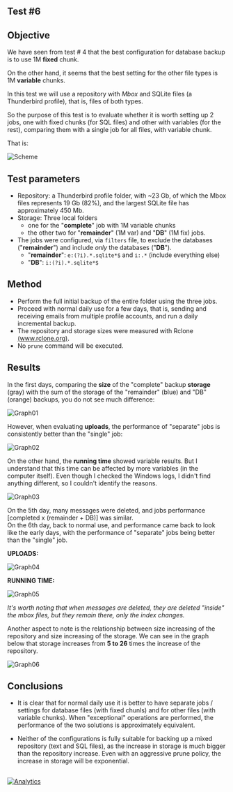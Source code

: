 ## Test #6

## Objective

We have seen from test # 4 that the best configuration for database backup is to use 1M **fixed** chunk.

On the other hand, it seems that the best setting for the other file types is 1M **variable** chunks.

In this test we will use a repository with *Mbox* and SQLite files (a Thunderbird profile), that is, files of both types.

So the purpose of this test is to evaluate whether it is worth setting up 2 jobs, one with fixed chunks (for SQL files) and other with variables (for the rest), comparing them with a single job for all files, with variable chunk. 

That is:

![Scheme][0]

## Test parameters

* Repository: a Thunderbird profile folder, with ~23 Gb, of which the Mbox files represents 19 Gb (82%), and the largest SQLite file has approximately 450 Mb.
* Storage: Three local folders
	* one for the "**complete**" job with 1M variable chunks
	* the other two for "**remainder**" (1M var) and "**DB**" (1M fix) jobs. 
* The jobs were configured, via ```filters``` file, to exclude the databases ("**remainder**") and include *only* the databases ("**DB**").
	* "**remainder**": ```e:(?i).*.sqlite*$``` and ```i:.*``` (include everything else)
	* "**DB**": ```i:(?i).*.sqlite*$```
	
## Method

* Perform the full initial backup of the entire folder using the three jobs.
* Proceed with normal daily use for a few days, that is, sending and receiving emails from multiple profile accounts, and run a daily incremental backup.
* The repository and storage sizes were measured with Rclone [(www.rclone.org)](http://www.rclone.org).
* No ```prune``` command will be executed.

## Results

In the first days, comparing the **size** of the "complete" backup **storage** (gray) with the sum of the storage of the "remainder" (blue) and "DB" (orange) backups, you do not see much difference:

![Graph01][1]

However, when evaluating **uploads**, the performance of "separate" jobs is consistently better than the "single" job:

![Graph02][2]

On the other hand, the **running time** showed variable results. But I understand that this time can be affected by more variables (in the computer itself). Even though I checked the Windows logs, I didn't find anything different, so I couldn't identify the reasons.

![Graph03][3]

On the 5th day, many messages were deleted, and jobs performance [completed x (remainder + DB)] was similar.  
On the 6th day, back to normal use, and performance came back to look like the early days, with the performance of "separate" jobs being better than the "single" job.

**UPLOADS:**

![Graph04][4]


**RUNNING TIME:**

![Graph05][5]

*It's worth noting that when messages are deleted, they are deleted "inside" the mbox files, but they remain there, only the index changes.*

Another aspect to note is the relationship between size increasing of the repository and size increasing of the storage. We can see in the graph below that storage increases from **5 to 26** times the increase of the repository.


![Graph06][6]




## Conclusions

* It is clear that for normal daily use it is better to have separate jobs / settings for database files (with fixed chunls) and for other files (with variable chunks). When "exceptional" operations are performed, the performance of the two solutions is approximately equivalent.

* Neither of the configurations is fully suitable for backing up a mixed repository (text and SQL files), as the increase in storage is much bigger than the repository increase. Even with an aggressive prune policy, the increase in storage will be exponential. 

## 

  [0]: images/teste06/scheme.png
  [1]: images/teste06/graph01.png
  [2]: images/teste06/graph02.png
  [3]: images/teste06/graph03.png  
  [4]: images/teste06/graph04.png  
  [5]: images/teste06/graph05.png  
  [6]: images/teste06/graph06.png    
  

[![Analytics](https://ga-beacon.appspot.com/UA-113708097-1/test_06?pixel)](https://github.com/igrigorik/ga-beacon)
